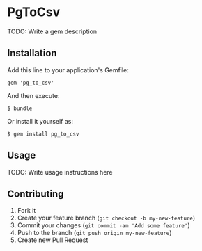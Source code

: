 # PgToCsv

TODO: Write a gem description

## Installation

Add this line to your application's Gemfile:

    gem 'pg_to_csv'

And then execute:

    $ bundle

Or install it yourself as:

    $ gem install pg_to_csv

## Usage

TODO: Write usage instructions here

## Contributing

1. Fork it
2. Create your feature branch (`git checkout -b my-new-feature`)
3. Commit your changes (`git commit -am 'Add some feature'`)
4. Push to the branch (`git push origin my-new-feature`)
5. Create new Pull Request
